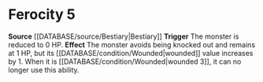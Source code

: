 ﻿---
actions: '[reaction]'
id: '16'
name: Ferocity
rarity: Common
rus_type_level: null
source: '[[DATABASE/source/Bestiary|Bestiary]]'
trait: null
type: Creature Ability

---
# Ferocity <span class="action-icon">5</span>

**Source** [[DATABASE/source/Bestiary|Bestiary]]
**Trigger** The monster is reduced to 0 HP. **Effect** The monster avoids being knocked out and remains at 1 HP, but its [[DATABASE/condition/Wounded|wounded]] value increases by 1. When it is [[DATABASE/condition/Wounded|wounded 3]], it can no longer use this ability.